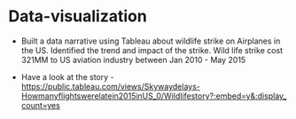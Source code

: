 # Data-visualization

- Built a data narrative using Tableau about wildlife strike on Airplanes in the US. Identified the trend and impact of the strike. Wild life strike cost 321MM to US aviation industry between Jan 2010 - May 2015

- Have a look at the story - https://public.tableau.com/views/Skywaydelays-Howmanyflightswerelatein2015inUS_0/Wildlifestory?:embed=y&:display_count=yes
